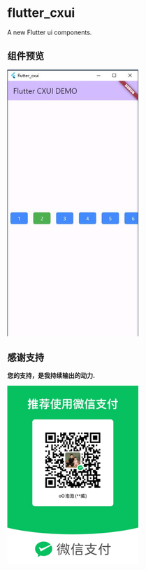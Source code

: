 # flutter_cxui

A new Flutter ui components.

## 组件预览

<!-- ![选择按钮列表](assets/static//select_button_list.jpg) -->
<img src="assets/static//select_button_list.jpg" alt="选择按钮列表" width="300"/>

## 感谢支持

**您的支持，是我持续输出的动力.**

<!-- ![微信支持](assets/static/wechat.jpg) -->
<img src="assets/static/wechat.jpg" alt="微信支持" width="300" />
